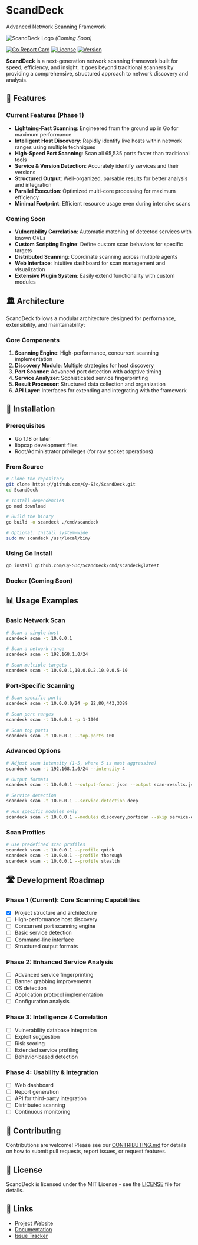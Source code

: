 # ScandDeck
Advanced Network Scanning Framework

![ScandDeck Logo](docs/images/logo.png) *(Coming Soon)*

[![Go Report Card](https://goreportcard.com/badge/github.com/Cy-S3c/ScandDeck)](https://goreportcard.com/report/github.com/Cy-S3c/ScandDeck)
[![License](https://img.shields.io/badge/License-MIT-blue.svg)](LICENSE)
[![Version](https://img.shields.io/badge/version-0.1.0--alpha-orange)](https://github.com/Cy-S3c/ScandDeck/releases)

**ScandDeck** is a next-generation network scanning framework built for speed, efficiency, and insight. It goes beyond traditional scanners by providing a comprehensive, structured approach to network discovery and analysis.

## 🌟 Features

### Current Features (Phase 1)
- **Lightning-Fast Scanning**: Engineered from the ground up in Go for maximum performance
- **Intelligent Host Discovery**: Rapidly identify live hosts within network ranges using multiple techniques
- **High-Speed Port Scanning**: Scan all 65,535 ports faster than traditional tools
- **Service & Version Detection**: Accurately identify services and their versions
- **Structured Output**: Well-organized, parsable results for better analysis and integration
- **Parallel Execution**: Optimized multi-core processing for maximum efficiency
- **Minimal Footprint**: Efficient resource usage even during intensive scans

### Coming Soon
- **Vulnerability Correlation**: Automatic matching of detected services with known CVEs
- **Custom Scripting Engine**: Define custom scan behaviors for specific targets
- **Distributed Scanning**: Coordinate scanning across multiple agents
- **Web Interface**: Intuitive dashboard for scan management and visualization
- **Extensive Plugin System**: Easily extend functionality with custom modules

## 🏛️ Architecture

ScandDeck follows a modular architecture designed for performance, extensibility, and maintainability:


### Core Components

1. **Scanning Engine**: High-performance, concurrent scanning implementation
2. **Discovery Module**: Multiple strategies for host discovery
3. **Port Scanner**: Advanced port detection with adaptive timing
4. **Service Analyzer**: Sophisticated service fingerprinting
5. **Result Processor**: Structured data collection and organization
6. **API Layer**: Interfaces for extending and integrating with the framework

## 🚀 Installation

### Prerequisites
- Go 1.18 or later
- libpcap development files
- Root/Administrator privileges (for raw socket operations)

### From Source
```bash
# Clone the repository
git clone https://github.com/Cy-S3c/ScandDeck.git
cd ScandDeck

# Install dependencies
go mod download

# Build the binary
go build -o scandeck ./cmd/scandeck

# Optional: Install system-wide
sudo mv scandeck /usr/local/bin/
```

### Using Go Install
```bash
go install github.com/Cy-S3c/ScandDeck/cmd/scandeck@latest
```

### Docker (Coming Soon)

## 📊 Usage Examples

### Basic Network Scan
```bash
# Scan a single host
scandeck scan -t 10.0.0.1

# Scan a network range
scandeck scan -t 192.168.1.0/24

# Scan multiple targets
scandeck scan -t 10.0.0.1,10.0.0.2,10.0.0.5-10
```

### Port-Specific Scanning
```bash
# Scan specific ports
scandeck scan -t 10.0.0.0/24 -p 22,80,443,3389

# Scan port ranges
scandeck scan -t 10.0.0.1 -p 1-1000

# Scan top ports
scandeck scan -t 10.0.0.1 --top-ports 100
```

### Advanced Options
```bash
# Adjust scan intensity (1-5, where 5 is most aggressive)
scandeck scan -t 192.168.1.0/24 --intensity 4

# Output formats
scandeck scan -t 10.0.0.1 --output-format json --output scan-results.json

# Service detection
scandeck scan -t 10.0.0.1 --service-detection deep

# Run specific modules only
scandeck scan -t 10.0.0.1 --modules discovery,portscan --skip service-detection
```

### Scan Profiles
```bash
# Use predefined scan profiles
scandeck scan -t 10.0.0.1 --profile quick
scandeck scan -t 10.0.0.1 --profile thorough
scandeck scan -t 10.0.0.1 --profile stealth
```

## 🛣️ Development Roadmap

### Phase 1 (Current): Core Scanning Capabilities
- [x] Project structure and architecture
- [ ] High-performance host discovery
- [ ] Concurrent port scanning engine
- [ ] Basic service detection
- [ ] Command-line interface
- [ ] Structured output formats

### Phase 2: Enhanced Service Analysis
- [ ] Advanced service fingerprinting
- [ ] Banner grabbing improvements
- [ ] OS detection
- [ ] Application protocol implementation
- [ ] Configuration analysis

### Phase 3: Intelligence & Correlation
- [ ] Vulnerability database integration
- [ ] Exploit suggestion
- [ ] Risk scoring
- [ ] Extended service profiling
- [ ] Behavior-based detection

### Phase 4: Usability & Integration
- [ ] Web dashboard
- [ ] Report generation
- [ ] API for third-party integration
- [ ] Distributed scanning
- [ ] Continuous monitoring

## 🤝 Contributing

Contributions are welcome! Please see our [CONTRIBUTING.md](CONTRIBUTING.md) for details on how to submit pull requests, report issues, or request features.

## 📜 License

ScandDeck is licensed under the MIT License - see the [LICENSE](LICENSE) file for details.

## 🔗 Links

- [Project Website](https://github.com/Cy-S3c/ScandDeck)
- [Documentation](https://github.com/Cy-S3c/ScandDeck/wiki)
- [Issue Tracker](https://github.com/Cy-S3c/ScandDeck/issues)
